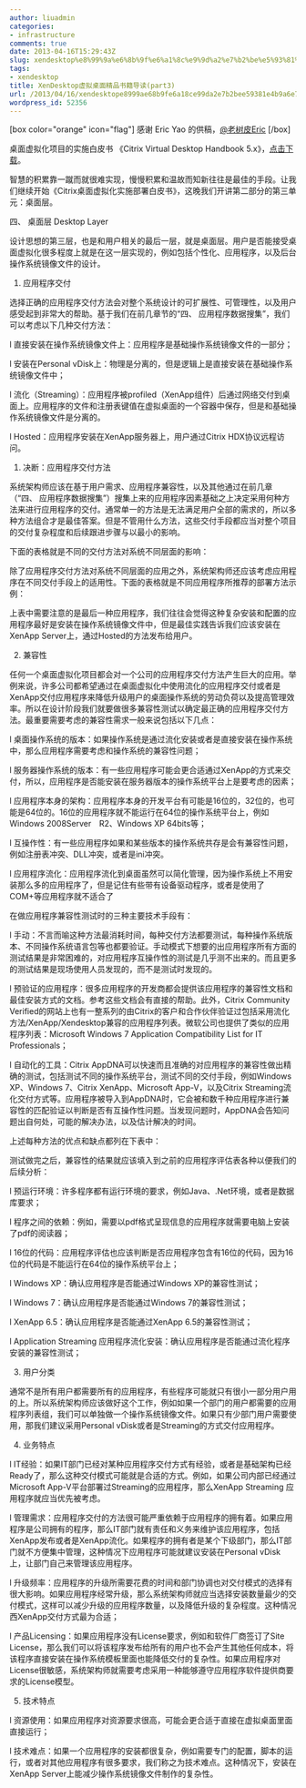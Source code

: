 ```yaml
---
author: liuadmin
categories:
- infrastructure
comments: true
date: 2013-04-16T15:29:43Z
slug: xendesktop%e8%99%9a%e6%8b%9f%e6%a1%8c%e9%9d%a2%e7%b2%be%e5%93%81%e4%b9%a6%e7%b1%8d%e5%af%bc%e8%af%bbpart3
tags:
- xendesktop
title: XenDesktop虚拟桌面精品书籍导读(part3)
url: /2013/04/16/xendesktope8999ae68b9fe6a18ce99da2e7b2bee59381e4b9a6e7b18de5afbce8afbbpart3/
wordpress_id: 52356
---
```


[box color="orange" icon="flag"]
感谢 Eric Yao 的供稿，[@老树皮Eric](http://weibo.com/ericyaozhen)
[/box]

桌面虚拟化项目的实施白皮书 《Citrix Virtual Desktop Handbook 5.x》，[点击下载](http://support.citrix.com/article/CTX136546)。

智慧的积累靠一蹴而就很难实现，慢慢积累和温故而知新往往是最佳的手段。让我们继续开始《Citrix桌面虚拟化实施部署白皮书》，这晚我们开讲第二部分的第三单元：桌面层。

四、 桌面层 Desktop Layer

设计思想的第三层，也是和用户相关的最后一层，就是桌面层。用户是否能接受桌面虚拟化很多程度上就是在这一层实现的，例如包括个性化、应用程序，以及后台操作系统镜像文件的设计。

1. 应用程序交付

选择正确的应用程序交付方法会对整个系统设计的可扩展性、可管理性，以及用户感受起到非常大的帮助。基于我们在前几章节的“四、 应用程序数据搜集”，我们可以考虑以下几种交付方法：

l 直接安装在操作系统镜像文件上：应用程序是基础操作系统镜像文件的一部分；

l 安装在Personal vDisk上：物理是分离的，但是逻辑上是直接安装在基础操作系统镜像文件中；

l 流化（Streaming）：应用程序被profiled（XenApp组件）后通过网络交付到桌面上。应用程序的文件和注册表键值在虚拟桌面的一个容器中保存，但是和基础操作系统镜像文件是分离的。

l Hosted：应用程序安装在XenApp服务器上，用户通过Citrix HDX协议远程访问。



1) 决断：应用程序交付方法

系统架构师应该在基于用户需求、应用程序兼容性，以及其他通过在前几章（“四、 应用程序数据搜集”）搜集上来的应用程序因素基础之上决定采用何种方法来进行应用程序的交付。通常单一的方法是无法满足用户全部的需求的，所以多种方法组合才是最佳答案。但是不管用什么方法，这些交付手段都应当对整个项目的交付复杂程度和后续跟进步骤与以最小的影响。

下面的表格就是不同的交付方法对系统不同层面的影响：



除了应用程序交付方法对系统不同层面的应用之外，系统架构师还应该考虑应用程序在不同交付手段上的适用性。下面的表格就是不同应用程序所推荐的部署方法示例：

上表中需要注意的是最后一种应用程序，我们往往会觉得这种复杂安装和配置的应用程序最好是安装在操作系统镜像文件中，但是最佳实践告诉我们应该安装在XenApp Server上，通过Hosted的方法发布给用户。

2) 兼容性

任何一个桌面虚拟化项目都会对一个公司的应用程序交付方法产生巨大的应用。举例来说，许多公司都希望通过在桌面虚拟化中使用流化的应用程序交付或者是XenApp交付应用程序来降低升级用户的桌面操作系统的劳动负荷以及提高管理效率。所以在设计阶段我们就要做很多兼容性测试以确定最正确的应用程序交付方法。最重要需要考虑的兼容性需求一般来说包括以下几点：

l 桌面操作系统的版本：如果操作系统是通过流化安装或者是直接安装在操作系统中，那么应用程序需要考虑和操作系统的兼容性问题；

l 服务器操作系统的版本：有一些应用程序可能会更合适通过XenApp的方式来交付，所以，应用程序是否能安装在服务器版本的操作系统平台上是要考虑的因素；

l 应用程序本身的架构：应用程序本身的开发平台有可能是16位的，32位的，也可能是64位的。16位的应用程序就不能运行在64位的操作系统平台上，例如Windows 2008Server　R2、Windows XP 64bits等；

l 互操作性：有一些应用程序如果和某些版本的操作系统共存是会有兼容性问题，例如注册表冲突、DLL冲突，或者是ini冲突。

l 应用程序流化：应用程序流化到桌面虽然可以简化管理，因为操作系统上不用安装那么多的应用程序了，但是记住有些带有设备驱动程序，或者是使用了COM+等应用程序就不适合了

在做应用程序兼容性测试时的三种主要技术手段有：

l 手动：不言而喻这种方法最消耗时间，每种交付方法都要测试，每种操作系统版本、不同操作系统语言包等也都要验证。手动模式下想要的出应用程序所有方面的测试结果是非常困难的，对应用程序互操作性的测试是几乎测不出来的。而且更多的测试结果是现场使用人员发现的，而不是测试时发现的。

l 预验证的应用程序：很多应用程序的开发商都会提供该应用程序的兼容性文档和最佳安装方式的文档。参考这些文档会有直接的帮助。此外，Citrix Community Verified的网站上也有一整系列的由Citrix的客户和合作伙伴验证过包括采用流化方法/XenApp/Xendesktop兼容的应用程序列表。微软公司也提供了类似的应用程序列表：Microsoft Windows 7 Application Compatibility List for IT Professionals；

l 自动化的工具：Citrix AppDNA可以快速而且准确的对应用程序的兼容性做出精确的测试，包括测试不同的操作系统平台，测试不同的交付手段，例如Windows XP、Windows 7、Citrix XenApp、Microsoft App-V，以及Citrix Streaming流化交付方式等。应用程序被导入到AppDNA时，它会被和数千种应用程序进行兼容性的匹配验证以判断是否有互操作性问题。当发现问题时，AppDNA会告知问题出自何处，可能的解决办法，以及估计解决的时间。

上述每种方法的优点和缺点都列在下表中：



测试做完之后，兼容性的结果就应该填入到之前的应用程序评估表各种以便我们的后续分析：

l 预运行环境：许多程序都有运行环境的要求，例如Java、.Net环境，或者是数据库要求；

l 程序之间的依赖：例如，需要以pdf格式呈现信息的应用程序就需要电脑上安装了pdf的阅读器；

l 16位的代码：应用程序评估也应该判断是否应用程序包含有16位的代码，因为16位的代码是不能运行在64位的操作系统平台上；

l Windows XP：确认应用程序是否能通过Windows XP的兼容性测试；

l Windows 7：确认应用程序是否能通过Windows 7的兼容性测试；

l XenApp 6.5：确认应用程序是否能通过XenApp 6.5的兼容性测试；

l Application Streaming 应用程序流化安装：确认应用程序是否能通过流化程序安装的兼容性测试；



3) 用户分类

通常不是所有用户都需要所有的应用程序，有些程序可能就只有很小一部分用户用的上。所以系统架构师应该做好这个工作，例如如果一个部门的用户都需要的应用程序列表组，我们可以单独做一个操作系统镜像文件。如果只有少部门用户需要使用，那我们建议采用Personal vDisk或者是Streaming的方式交付应用程序。



4) 业务特点

l IT经验：如果IT部门已经对某种应用程序交付方式有经验，或者是基础架构已经Ready了，那么这种交付模式可能就是合适的方式。例如，如果公司内部已经通过Microsoft App-V平台部署过Streaming的应用程序，那么XenApp Streaming 应用程序就应当优先被考虑。

l 管理需求：应用程序交付的方法很可能严重依赖于应用程序的拥有着。如果应用程序是公司拥有的程序，那么IT部门就有责任和义务来维护该应用程序，包括XenApp发布或者是XenApp流化。如果程序的拥有者是某个下级部门，那么IT部门就不方便集中管理，这种情况下应用程序可能就建议安装在Personal vDisk上，让部门自己来管理该应用程序。

l 升级频率：应用程序的升级所需要花费的时间和部门协调也对交付模式的选择有很大影响。如果应用程序经常升级，那么系统架构师就应当选择安装数量最少的交付模式，这样可以减少升级的应用程序数量，以及降低升级的复杂程度。这种情况西XenApp交付方式最为合适；

l 产品Licensing：如果应用程序没有License要求，例如和软件厂商签订了Site License，那么我们可以将该程序发布给所有的用户也不会产生其他任何成本，将该程序直接安装在操作系统模板里面也能降低交付的复杂性。如果应用程序对License很敏感，系统架构师就需要考虑采用一种能够遵守应用程序软件提供商要求的License模型。



5) 技术特点

l 资源使用：如果应用程序对资源要求很高，可能会更合适于直接在虚拟桌面里面直接运行；

l 技术难点：如果一个应用程序的安装都很复杂，例如需要专门的配置，脚本的运行，或者对其他应用程序有很多要求，我们称之为技术难点。这种情况下，安装在XenApp Server上能减少操作系统镜像文件制作的复杂性。


